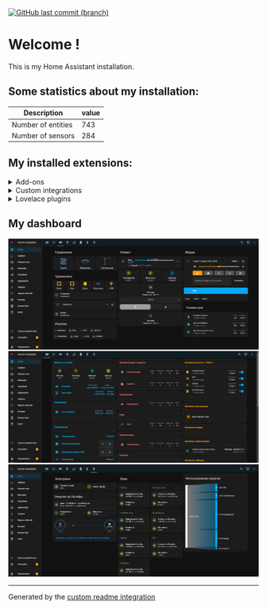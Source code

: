 <div align="left">
    <a href="https://github.com/RomchikL/homeassistant/commits/main"><img alt="GitHub last commit (branch)" src="https://img.shields.io/github/last-commit/RomchikL/homeassistant
"></a>
</div>

# Welcome !

This is my Home Assistant installation.

## Some statistics about my installation:

Description | value
-- | --
Number of entities | 743
Number of sensors | 284


## My installed extensions:

<details>
  <summary>Add-ons</summary>

### Add-ons
</details>

<details>
  <summary>Custom integrations</summary>

### Custom integrations
- [Browser Mod](https://github.com/thomasloven/hass-browser_mod)
- [Generate Readme](https://github.com/custom-components/readme)
- [Grocy Custom Component](https://github.com/custom-components/grocy)
- [HACS](https://github.com/hacs/integration)
- [Hass.Agent](https://github.com/LAB02-Research/HASS.Agent-Integration)
- [Local Tuya](https://github.com/rospogrigio/localtuya)
- [Pirate Weather](https://github.com/Pirate-Weather/pirate-weather-ha)
- [Samsungtv Smart](https://github.com/ollo69/ha-samsungtv-smart)
- [Sonoff Lan](https://github.com/AlexxIT/SonoffLAN)
- [Ui Lovelace Minimalist](https://github.com/UI-Lovelace-Minimalist/UI)
- [Xiaomi Miot Auto](https://github.com/al-one/hass-xiaomi-miot)
- [Yandex Dialogs](https://github.com/AlexxIT/YandexDialogs)
- [Yandex Smart Home](https://github.com/dext0r/yandex_smart_home)
- [Yandex Weather](https://github.com/IATkachenko/HA-YandexWeather)
- [Yandex.Station](https://github.com/AlexxIT/YandexStation)
- [Yandex.Station Intents](https://github.com/dext0r/ha-yandex-station-intents)
- [Yeelight V2](https://github.com/ykmn/hacs-yeelight_v2)
</details>

<details>
  <summary>Lovelace plugins</summary>

### Lovelace plugins
- [Apexcharts Card](https://github.com/RomRider/apexcharts-card)
- [Auto Entities](https://github.com/thomasloven/lovelace-auto-entities)
- [Bar Card](https://github.com/custom-cards/bar-card)
- [Button Card](https://github.com/custom-cards/button-card)
- [Card Mod](https://github.com/thomasloven/lovelace-card-mod)
- [Custom Brand Icons](https://github.com/elax46/custom-brand-icons)
- [Decluttering Card](https://github.com/custom-cards/decluttering-card)
- [History Explorer Card](https://github.com/alexarch21/history-explorer-card)
- [Home Assistant Swipe Navigation](https://github.com/zanna-37/hass-swipe-navigation)
- [Hourly Weather Card](https://github.com/decompil3d/lovelace-hourly-weather)
- [Kiosk Mode](https://github.com/NemesisRE/kiosk-mode)
- [Layout Card](https://github.com/thomasloven/lovelace-layout-card)
- [Light Entity Card](https://github.com/ljmerza/light-entity-card)
- [Lovelace Jukebox Card](https://github.com/lukx/home-assistant-jukebox)
- [Miflora Card](https://github.com/RodBr/miflora-card)
- [Mini Media Player](https://github.com/kalkih/mini-media-player)
- [Multiple Entity Row](https://github.com/benct/lovelace-multiple-entity-row)
- [Mushroom](https://github.com/piitaya/lovelace-mushroom)
- [My Cards Bundle](https://github.com/AnthonMS/my-cards)
- [Sankey Chart Card](https://github.com/MindFreeze/ha-sankey-chart)
- [Simple Weather Card](https://github.com/kalkih/simple-weather-card)
- [Stack In Card](https://github.com/custom-cards/stack-in-card)
- [State Switch](https://github.com/thomasloven/lovelace-state-switch)
- [Swipe Card](https://github.com/bramkragten/swipe-card)
- [Timer Bar Card](https://github.com/rianadon/timer-bar-card)
- [Weather Radar Card](https://github.com/Makin-Things/weather-radar-card)
- [Yandex Icons](https://github.com/iswitch/ha-yandex-icons)
</details>


## My dashboard

<a href="#" onclick="openPopup('screenshots/1.png', 'Hall'); return false;"><img src="screenshots/1.png" alt="Hall"></a>
<a href="#" onclick="openPopup('screenshots/2.png', 'Electricity'); return false;"><img src="screenshots/2.png" alt="Electricity"></a>
<a href="#" onclick="openPopup('screenshots/3.png', 'System Info Image'); return false;"><img src="screenshots/3.png" alt="System Info Image"></a>

***

Generated by the [custom readme integration](https://github.com/custom-components/readme)